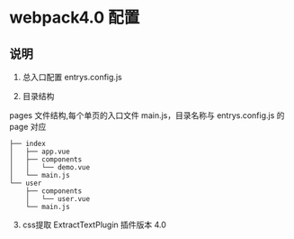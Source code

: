 # webpack4.0 配置

## 说明

1. 总入口配置 entrys.config.js


2. 目录结构

pages 文件结构,每个单页的入口文件 main.js，目录名称与 entrys.config.js 的 page 对应

```
├── index
│   ├── app.vue
│   ├── components
│   │   └── demo.vue
│   └── main.js
└── user
    ├── components
    │   └── user.vue
    └── main.js
```


3. css提取 ExtractTextPlugin 插件版本 4.0
